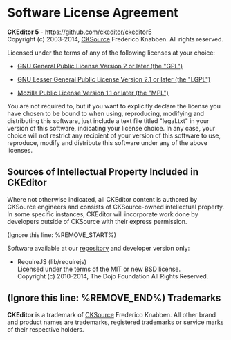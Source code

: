 Software License Agreement
==========================

**CKEditor 5** - https://github.com/ckeditor/ckeditor5 <br>
Copyright (c) 2003-2014, [CKSource](http://cksource.com) Frederico Knabben. All rights reserved.

Licensed under the terms of any of the following licenses at your choice:

 * [GNU General Public License Version 2 or later (the "GPL")](http://www.gnu.org/licenses/gpl.html)

 * [GNU Lesser General Public License Version 2.1 or later (the "LGPL")](http://www.gnu.org/licenses/lgpl.html)

 * [Mozilla Public License Version 1.1 or later (the "MPL")](http://www.mozilla.org/MPL/MPL-1.1.html)

You are not required to, but if you want to explicitly declare the license you have chosen to be bound to when using,
reproducing, modifying and distributing this software, just include a text file titled "legal.txt" in your version of
this software, indicating your license choice. In any case, your choice will not restrict any recipient of your version
of this software to use, reproduce, modify and distribute this software under any of the above licenses.

Sources of Intellectual Property Included in CKEditor
-----------------------------------------------------

Where not otherwise indicated, all CKEditor content is authored by CKSource engineers and consists of CKSource-owned
intellectual property. In some specific instances, CKEditor will incorporate work done by developers outside of CKSource
with their express permission.

(Ignore this line: %REMOVE_START%)

Software available at our [repository](https://github.com/ckeditor/ckeditor5) and developer version only:

 * RequireJS (lib/requirejs) <br>
   Licensed under the terms of the MIT or new BSD license. <br>
   Copyright (c) 2010-2014, The Dojo Foundation All Rights Reserved.

(Ignore this line: %REMOVE_END%)
Trademarks
----------

**CKEditor** is a trademark of [CKSource](http://cksource.com) Frederico Knabben. All other brand and product names are
trademarks, registered trademarks or service marks of their respective holders.
